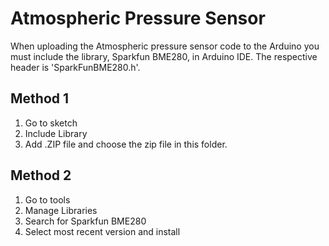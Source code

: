 # Atmospheric Pressure Sensor

When uploading the Atmospheric pressure sensor code to the Arduino you must include the library, Sparkfun BME280, in Arduino IDE. The respective header is 'SparkFunBME280.h'.

## Method 1
1) Go to sketch
2) Include Library
3) Add .ZIP file and choose the zip file in this folder.

## Method 2
1) Go to tools
2) Manage Libraries
3) Search for Sparkfun BME280
4) Select most recent version and install
